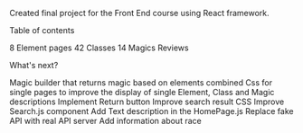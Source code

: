 Created final project for the Front End course using React framework.


Table of contents

8 Element pages
42 Classes
14 Magics
Reviews

What's next?

Magic builder that returns magic based on elements combined
Css for single pages to improve the display of single Element, Class and Magic descriptions 
Implement Return button
Improve search result CSS
Improve Search.js component
Add Text description in the HomePage.js
Replace fake API with real API server
Add information about race


